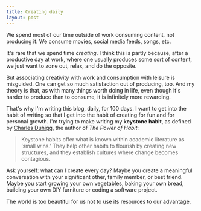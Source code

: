 ```yaml
---
title: Creating daily
layout: post
---
```


We spend most of our time outside of work consuming content, not producing it. We consume movies, social media feeds, songs, etc.

It's rare that we spend time _creating_. I think this is partly because, after a productive day at work, where one usually produces some sort of content, we just want to zone out, relax, and do the opposite.

But associating creativity with work and consumption with leisure is misguided. One can get so much satisfaction out of producing, too. And my theory is that, as with many things worth doing in life, even though it's harder to produce than to consume, it is infinitely more rewarding.

That's why I'm writing this blog, daily, for 100 days. I want to get into the habit of writing so that I get into the habit of creating for fun and for personal growth. I'm trying to make writing my **keystone habit**, as defined by [Charles Duhigg](https://charlesduhigg.com/), the author of _The Power of Habit_:

> Keystone habits offer what is known within academic literature as ‘small wins.’ They help other habits to flourish by creating new structures, and they establish cultures where change becomes contagious.

Ask yourself: what can I create every day? Maybe you create a meaningful conversation with your significant other, family member, or best friend. Maybe you start growing your own vegetables, baking your own bread, building your own DIY furniture or coding a software project.

The world is too beautiful for us not to use its resources to our advantage.
